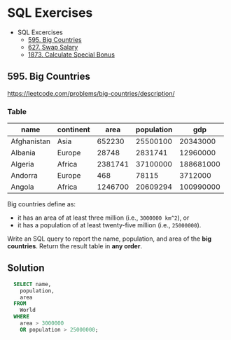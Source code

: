 # SQL Exercises
- SQL Excercises
  - [595. Big Countries](https://github.com/rykiprince/Practices/blob/main/SQL/SQL%20Exercises.md#595-big-countries)
  - [627. Swap Salary](https://github.com/rykiprince/Practices/tree/main/SQL/627.%20Swap%20Salary)
  - [1873. Calculate Special Bonus](https://github.com/rykiprince/Practices/tree/main/SQL/1873.%20Calculate%20Special%20Bonus)

## 595. Big Countries
https://leetcode.com/problems/big-countries/description/

### Table

| name            | continent  | area       | population   | gdp           |
|-----------------|------------|------------|--------------|---------------|
| Afghanistan     | Asia       | 652230     | 25500100     | 20343000      |
| Albania         | Europe     | 28748      | 2831741      | 12960000      |
| Algeria         | Africa     | 2381741    | 37100000     | 188681000     |
| Andorra         | Europe     | 468        | 78115        | 3712000       |
| Angola          | Africa     | 1246700    | 20609294     | 100990000     |

Big countries define as:
  - it has an area of at least three million (i.e., `3000000 km^2`), or
  - it has a population of at least twenty-five million (i.e., `25000000`).

Write an SQL query to report the name, population, and area of the **big countries**.
Return the result table in **any order**.

## Solution
```sql
  SELECT name,
    population,
    area
  FROM
    World
  WHERE
    area > 3000000
    OR population > 25000000;
```

